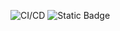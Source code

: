 ![CI/CD](https://github.com/Congmanh270504/FloralHaven/actions/workflows/deploy.yml/badge.svg)
![Static Badge](https://img.shields.io/badge/Floral_Haven-ddd?logo=dotnet&logoColor=%23512BD4)
